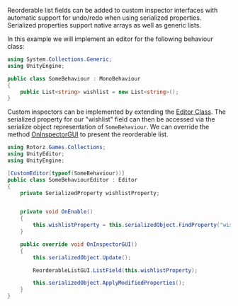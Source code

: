 ﻿Reorderable list fields can be added to custom inspector interfaces with automatic support
for undo/redo when using serialized properties. Serialized properties support native
arrays as well as generic lists.
        
In this example we will implement an editor for the following behaviour class:

```csharp
using System.Collections.Generic;
using UnityEngine;

public class SomeBehaviour : MonoBehaviour
{
    public List<string> wishlist = new List<string>();
}
```

Custom inspectors can be implemented by extending the [Editor Class]. The serialized
property for our "wishlist" field can then be accessed via the serialize object
representation of `SomeBehaviour`. We can override the method [OnInspectorGUI] to present
the reorderable list.

```csharp
using Rotorz.Games.Collections;
using UnityEditor;
using UnityEngine;

[CustomEditor(typeof(SomeBehaviour))]
public class SomeBehaviourEditor : Editor
{
    private SerializedProperty wishlistProperty;


    private void OnEnable()
	{
        this.wishlistProperty = this.serializedObject.FindProperty("wishlist");
    }

    public override void OnInspectorGUI()
	{
        this.serializedObject.Update();

        ReorderableListGUI.ListField(this.wishlistProperty);

        this.serializedObject.ApplyModifiedProperties();
    }
}
```



[Editor Class]: http://docs.unity3d.com/Documentation/ScriptReference/Editor.html
[OnInspectorGUI]: http://docs.unity3d.com/Documentation/ScriptReference/Editor.OnInspectorGUI.html
